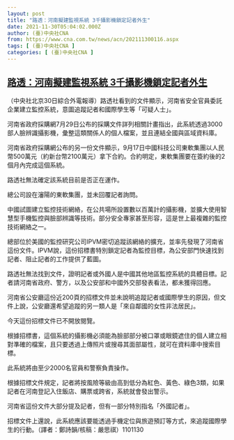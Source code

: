 ```yaml
---
layout: post
title: "路透：河南擬建監視系統 3千攝影機鎖定記者外生"
date: 2021-11-30T05:04:02.000Z
author: (臺)中央社CNA
from: https://www.cna.com.tw/news/acn/202111300116.aspx
tags: [ (臺)中央社CNA ]
categories: [ (臺)中央社CNA ]
---
```

<!--1638248642000-->
[路透：河南擬建監視系統 3千攝影機鎖定記者外生](https://www.cna.com.tw/news/acn/202111300116.aspx)
------

<div>
<div></div><div><p>（中央社北京30日綜合外電報導）路透社看到的文件顯示，河南省安全官員委託企業建立監控系統，意圖追蹤記者和國際學生等「可疑人士」。</p><p>河南省政府採購網7月29日公布的採購文件詳列相關計畫指出，此系統透過3000部人臉辨識攝影機，彙整這類關係人的個人檔案，並且連結全國與區域資料庫。</p><p>河南省政府採購網公布的另一份文件顯示，9月17日中國科技公司東軟集團以人民幣500萬元（約新台幣2100萬元）拿下合約。合約明定，東軟集團要在簽約後的2個月內完成這個系統。</p><p>路透社無法確定該系統目前是否正在運作。</p><p>總公司設在瀋陽的東軟集團，並未回覆記者詢問。</p><p>中國試圖建立監控技術網絡，在公共場所設置數以百萬計的攝影機，並擴大使用智慧型手機監控與臉部辨識等技術。部分安全專家甚至形容，這是世上最複雜的監控技術網絡之一。</p><p>總部位於美國的監控研究公司IPVM密切追蹤該網絡的擴充，並率先發現了河南省這份文件。IPVM說，這份招標書特別鎖定記者為監控目標，為公安部門快速找到記者、阻止記者的工作提供了藍圖。</p><p>路透社無法找到文件，證明記者或外國人是中國其他地區監控系統的具體目標。記者請河南省政府、警方，以及公安部和中國外交部發表看法，都未獲得回應。</p><p>河南省公安廳這份近200頁的招標文件並未說明追蹤記者或國際學生的原因，但文件上說，公安廳還希望追蹤的另一類人是「來自鄰國的女性非法居民」。</p><p>今天這份招標文件已不開放閱覽。</p><p>根據招標書，這個系統的攝影機必須能為臉部部分被口罩或眼鏡遮住的個人建立相對準確的檔案，且只要透過上傳照片或搜尋其面部屬性，就可在資料庫中搜索目標。</p><p>此系統將由至少2000名官員和警察負責操作。</p><p>根據招標文件規定，記者將按風險等級由高到低分為紅色、黃色、綠色3類，如果記者在河南登記入住飯店、購票或跨省，系統就會發出警示。</p><p>河南省這份文件大部分提及記者，但有一部分特別指名「外國記者」。</p><p>招標文件上還說，此系統應該要能透過手機定位與旅遊預訂等方式，來追蹤國際學生的行動。（譯者：鄭詩韻/核稿：嚴思祺）1101130</p></div>
</div>
